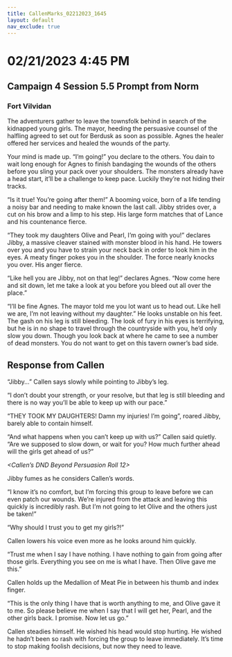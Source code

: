 ```yaml
---
title: CallenMarks_02212023_1645
layout: default
nav_exclude: true
---
```


# 02/21/2023 4:45 PM
## Campaign 4 Session 5.5 Prompt from Norm
### Fort Vilvidan

The adventurers gather to leave the townsfolk behind in search of the kidnapped young girls.  The mayor, heeding the persuasive counsel of the halfling agreed to set out for Berdusk as soon as possible.  Agnes the healer offered her services and healed the wounds of the party.

Your mind is made up.  “I’m going!” you declare to the others.  You dain to wait long enough for Agnes to finish bandaging the wounds of the others before you sling your pack over your shoulders.  The monsters already have a head start, it’ll be a challenge to keep pace.  Luckily they’re not hiding their tracks.

“Is it true! You’re going after them!” A booming voice, born of a life tending a noisy bar and needing to make known the last call.  Jibby strides over, a cut on his brow and a limp to his step.  His large form matches that of Lance and his countenance fierce.

“They took my daughters Olive and Pearl, I’m going with you!” declares Jibby, a massive cleaver stained with monster blood in his hand.  He towers over you and you have to strain your neck back in order to look him in the eyes.  A meaty finger pokes you in the shoulder.  The force nearly knocks you over.  His anger fierce.

“Like hell you are Jibby, not on that leg!” declares Agnes.  “Now come here and sit down, let me take a look at you before you bleed out all over the place.”

“I’ll be fine Agnes.  The mayor told me you lot want us to head out.  Like hell we are, I’m not leaving without my daughter.”  He looks unstable on his feet.  The gash on his leg is still bleeding.  The look of fury in his eyes is terrifying, but he is in no shape to travel through the countryside with you, he’d only slow you down.  Though you look back at where he came to see a number of dead monsters.  You do not want to get on this tavern owner’s bad side.

## Response from Callen
“Jibby…” Callen says slowly while pointing to Jibby’s leg.

“I don’t doubt your strength, or your resolve, but that leg is still bleeding and there is no way you’ll be able to keep up with our pace.”

“THEY TOOK MY DAUGHTERS! Damn my injuries! I’m going”, roared Jibby, barely able to contain himself.

“And what happens when you can’t keep up with us?” Callen said quietly. “Are we supposed to slow down, or wait for you? How much further ahead will the girls get ahead of us?”

*<Callen’s DND Beyond Persuasion Roll 12>*

Jibby fumes as he considers Callen’s words.

“I know it’s no comfort, but I’m forcing this group to leave before we can even patch our wounds. We’re injured from the attack and leaving this quickly is incredibly rash. But I’m not going to let Olive and the others just be taken!”

“Why should I trust you to get my girls?!”

Callen lowers his voice even more as he looks around him quickly.

“Trust me when I say I have nothing. I have nothing to gain from going after those girls. Everything you see on me is what I have. Then Olive gave me this.”

Callen holds up the Medallion of Meat Pie in between his thumb and index finger.

“This is the only thing I have that is worth anything to me, and Olive gave it to me. So please believe me when I say that I will get her, Pearl, and 
the other girls back. I promise. Now let us go.”

Callen steadies himself. He wished his head would stop hurting. He wished he hadn’t been so rash with forcing the group to leave immediately. It’s time to stop making foolish decisions, but now they need to leave.